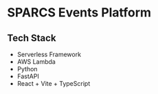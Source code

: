 # SPARCS Events Platform

## Tech Stack
- Serverless Framework
- AWS Lambda
- Python
- FastAPI
- React + Vite + TypeScript
